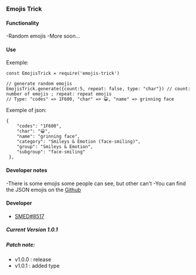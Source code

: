 ### Emojis Trick

#### Functionality

-Random emojis
-More soon...

#### Use

Exemple:
```
const EmojisTrick = require('emojis-trick')

// generate random emojis 
EmojisTrick.generate({count:5, repeat: false, type: "char"}) // count: number of emojis ; repeat: repeat emojis
// Type: "codes" => 1F600, "char" => 😀, "name" => grinning face

```

Exemple of json:
```
{
    "codes": "1F600",
    "char": "😀",
    "name": "grinning face",
    "category": "Smileys & Emotion (face-smiling)",
    "group": "Smileys & Emotion",
    "subgroup": "face-smiling"
 },
```
#### Developer notes

-There is some emojis some people can see, but other can't
-You can find the JSON emojis on the [Github](https://github.com/SMEDjs/emojis-trick)

#### Developer
- [SMED#8517](https://github.com/SMEDjs)

##### Current Version 1.0.1
##### Patch note:
- v1.0.0 : release
- v1.0.1 : added type

